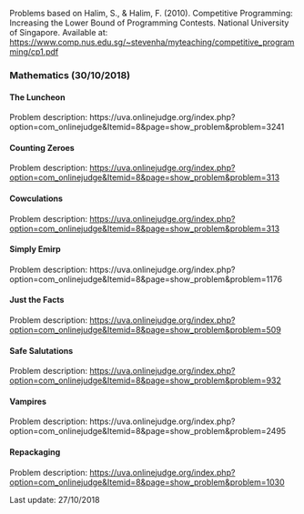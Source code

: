 <p>Problems based on Halim, S., & Halim, F. (2010). Competitive Programming: Increasing the Lower 
            Bound of Programming Contests. National University of Singapore. Available at: 
            <a href="https://www.comp.nus.edu.sg/~stevenha/myteaching/competitive_programming/cp1.pdf">
              https://www.comp.nus.edu.sg/~stevenha/myteaching/competitive_programming/cp1.pdf
            </a>
 </p>
 
<h3>Mathematics (30/10/2018)</h3>
  <h4>The Luncheon</h4>
    Problem description: https://uva.onlinejudge.org/index.php?option=com_onlinejudge&Itemid=8&page=show_problem&problem=3241

  <h4>Counting Zeroes</h4>
            <p>Problem description: <a href="https://uva.onlinejudge.org/index.php?option=com_onlinejudge&Itemid=8&page=show_problem&problem=313">
            https://uva.onlinejudge.org/index.php?option=com_onlinejudge&Itemid=8&page=show_problem&problem=313</a></p>

  <h4>Cowculations</h4>
    <p>Problem description: <a href="https://uva.onlinejudge.org/index.php?option=com_onlinejudge&Itemid=8&page=show_problem&problem=313">https://uva.onlinejudge.org/index.php?option=com_onlinejudge&Itemid=8&page=show_problem&problem=313</a></p>
  
  <h4>Simply Emirp</h4>
    <p>Problem description: <a href="https://uva.onlinejudge.org/index.php?option=com_onlinejudge&Itemid=8&page=show_problem&problem=1176"></a>https://uva.onlinejudge.org/index.php?option=com_onlinejudge&Itemid=8&page=show_problem&problem=1176</p>
    
  <h4>Just the Facts</h4>
    <p>Problem description: <a href="https://uva.onlinejudge.org/index.php?option=com_onlinejudge&Itemid=8&page=show_problem&problem=509">https://uva.onlinejudge.org/index.php?option=com_onlinejudge&Itemid=8&page=show_problem&problem=509</a></p>
  
  <h4>Safe Salutations</h4>
    <p>Problem description: <a href="https://uva.onlinejudge.org/index.php?option=com_onlinejudge&Itemid=8&page=show_problem&problem=932">https://uva.onlinejudge.org/index.php?option=com_onlinejudge&Itemid=8&page=show_problem&problem=932</a></p>
    
  <h4>Vampires</h4>
    <p>Problem description: <a href="https://uva.onlinejudge.org/index.php?option=com_onlinejudge&Itemid=8&page=show_problem&problem=2495"></a>https://uva.onlinejudge.org/index.php?option=com_onlinejudge&Itemid=8&page=show_problem&problem=2495</p>
    
   <h4>Repackaging</h4>
    <p>Problem description: <a href="https://uva.onlinejudge.org/index.php?option=com_onlinejudge&Itemid=8&page=show_problem&problem=1030">https://uva.onlinejudge.org/index.php?option=com_onlinejudge&Itemid=8&page=show_problem&problem=1030</a></p>

Last update: 27/10/2018
